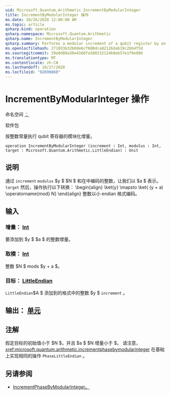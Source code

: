 ```yaml
---
uid: Microsoft.Quantum.Arithmetic.IncrementByModularInteger
title: IncrementByModularInteger 操作
ms.date: 10/26/2020 12:00:00 AM
ms.topic: article
qsharp.kind: operation
qsharp.namespace: Microsoft.Quantum.Arithmetic
qsharp.name: IncrementByModularInteger
qsharp.summary: Performs a modular increment of a qubit register by an integer constant.
ms.openlocfilehash: 271033b32b0de6cf600dca82126dab19c2bb4f5d
ms.sourcegitcommit: 29e0d88a30e4166fa580132124b0eb57e1f0e986
ms.translationtype: MT
ms.contentlocale: zh-CN
ms.lasthandoff: 10/27/2020
ms.locfileid: "92699860"
---
```

# <a name="incrementbymodularinteger-operation"></a>IncrementByModularInteger 操作

命名空间 [：](xref:Microsoft.Quantum.Arithmetic)

软件包 [](https://nuget.org/packages/)


按整数常量执行 qubit 寄存器的模块化增量。

```qsharp
operation IncrementByModularInteger (increment : Int, modulus : Int, target : Microsoft.Quantum.Arithmetic.LittleEndian) : Unit
```


## <a name="description"></a>说明

通过 `increment` `modulus` $y $ $N $ 和在中编码的整数，让我们以 $a $ 表示。 `target`
然后，操作执行以下转换： \begin{align} \ket{y} \mapsto \ket{ (y + a) \operatorname{mod} N} \end{align} 整数以小 endian 格式编码。

## <a name="input"></a>输入

### <a name="increment--int"></a>增量： [Int](xref:microsoft.quantum.lang-ref.int)

要添加到 $y $ $a $ 的整数增量。


### <a name="modulus--int"></a>取模： [Int](xref:microsoft.quantum.lang-ref.int)

整数 $N $ mods $y + a $。


### <a name="target--littleendian"></a>目标： [LittleEndian](xref:Microsoft.Quantum.Arithmetic.LittleEndian)

`LittleEndian`$A $ 添加到的格式中的整数 $y $ `increment` 。



## <a name="output--unit"></a>输出： [单元](xref:microsoft.quantum.lang-ref.unit)



## <a name="remarks"></a>注解

假定目标的初始值小于 $N $，并且 $a $ $N 增量小于 $。
请注意， <xref:microsoft.quantum.arithmetic.incrementphasebymodularinteger> 在基础上实现相同的操作 `PhaseLittleEndian` 。

## <a name="see-also"></a>另请参阅

- [IncrementPhaseByModularInteger。](xref:Microsoft.Quantum.Arithmetic.IncrementPhaseByModularInteger)